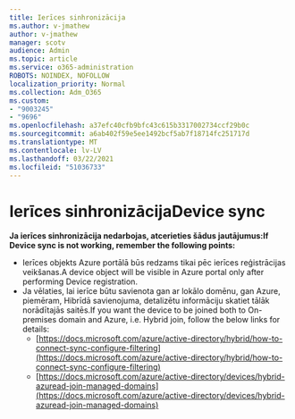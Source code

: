```yaml
---
title: Ierīces sinhronizācija
ms.author: v-jmathew
author: v-jmathew
manager: scotv
audience: Admin
ms.topic: article
ms.service: o365-administration
ROBOTS: NOINDEX, NOFOLLOW
localization_priority: Normal
ms.collection: Adm_O365
ms.custom:
- "9003245"
- "9696"
ms.openlocfilehash: a37efc40cfb9bfc43c615b3317002734ccf29b0c
ms.sourcegitcommit: a6ab402f59e5ee1492bcf5ab7f18714fc251717d
ms.translationtype: MT
ms.contentlocale: lv-LV
ms.lasthandoff: 03/22/2021
ms.locfileid: "51036733"
---
```

# <a name="device-sync"></a><span data-ttu-id="208f1-102">Ierīces sinhronizācija</span><span class="sxs-lookup"><span data-stu-id="208f1-102">Device sync</span></span>

<span data-ttu-id="208f1-103">**Ja ierīces sinhronizācija nedarbojas, atcerieties šādus jautājumus:**</span><span class="sxs-lookup"><span data-stu-id="208f1-103">**If Device sync is not working, remember the following points:**</span></span>

- <span data-ttu-id="208f1-104">Ierīces objekts Azure portālā būs redzams tikai pēc ierīces reģistrācijas veikšanas.</span><span class="sxs-lookup"><span data-stu-id="208f1-104">A device object will be visible in Azure portal only after performing Device registration.</span></span>
- <span data-ttu-id="208f1-105">Ja vēlaties, lai ierīce būtu savienota gan ar lokālo domēnu, gan Azure, piemēram, Hibrīdā savienojuma, detalizētu informāciju skatiet tālāk norādītajās saitēs.</span><span class="sxs-lookup"><span data-stu-id="208f1-105">If you want the device to be joined both to On-premises domain and Azure, i.e. Hybrid join, follow the below links for details:</span></span>
  - [https://docs.microsoft.com/azure/active-directory/hybrid/how-to-connect-sync-configure-filtering](https://docs.microsoft.com/azure/active-directory/hybrid/how-to-connect-sync-configure-filtering)
  - [https://docs.microsoft.com/azure/active-directory/devices/hybrid-azuread-join-managed-domains](https://docs.microsoft.com/azure/active-directory/devices/hybrid-azuread-join-managed-domains)
